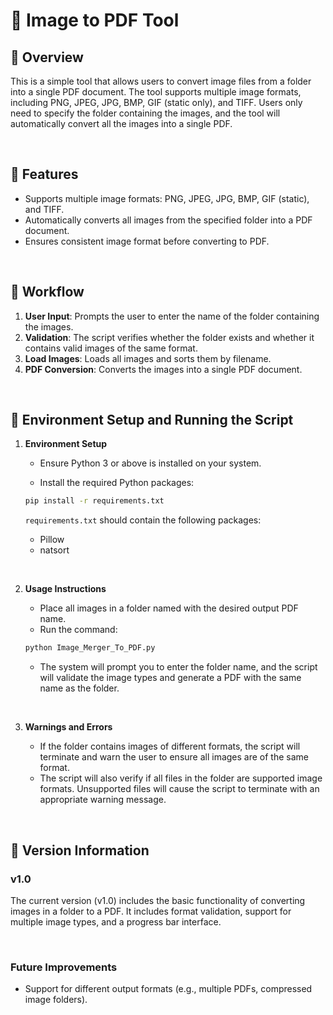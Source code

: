 # 📄 Image to PDF Tool

## 📌 Overview

This is a simple tool that allows users to convert image files from a folder into a single PDF document. The tool supports multiple image formats, including PNG, JPEG, JPG, BMP, GIF (static only), and TIFF. Users only need to specify the folder containing the images, and the tool will automatically convert all the images into a single PDF.

<br>

## 📌 Features

- Supports multiple image formats: PNG, JPEG, JPG, BMP, GIF (static), and TIFF.
- Automatically converts all images from the specified folder into a PDF document.
- Ensures consistent image format before converting to PDF.

<br>

## 📌 Workflow

1. **User Input**: Prompts the user to enter the name of the folder containing the images.
2. **Validation**: The script verifies whether the folder exists and whether it contains valid images of the same format.
3. **Load Images**: Loads all images and sorts them by filename.
4. **PDF Conversion**: Converts the images into a single PDF document.

<br>

## 📌 Environment Setup and Running the Script

1. **Environment Setup**

    * Ensure Python 3 or above is installed on your system.

    * Install the required Python packages:
    ```bash
    pip install -r requirements.txt
    ```

    `requirements.txt` should contain the following packages:<br>
    - Pillow<br>
    - natsort

<br>

2. **Usage Instructions**

    * Place all images in a folder named with the desired output PDF name.
    * Run the command:
    ```bash
    python Image_Merger_To_PDF.py
    ```

    * The system will prompt you to enter the folder name, and the script will validate the image types and generate a PDF with the same name as the folder.

<br>

3. **Warnings and Errors**

    * If the folder contains images of different formats, the script will terminate and warn the user to ensure all images are of the same format.
    * The script will also verify if all files in the folder are supported image formats. Unsupported files will cause the script to terminate with an appropriate warning message.

<br>

## 📌 Version Information

### v1.0

The current version (v1.0) includes the basic functionality of converting images in a folder to a PDF. It includes format validation, support for multiple image types, and a progress bar interface.

<br>

### Future Improvements

- Support for different output formats (e.g., multiple PDFs, compressed image folders).

